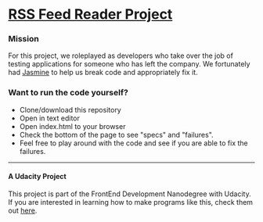 # [RSS Feed Reader Project](https://blissophist.github.io/feed-reader/)

### Mission
For this project, we roleplayed as developers who take over the job of testing applications for someone who has left the company. We fortunately had [Jasmine](http://jasmine.github.io/) to help us break code and appropriately fix it.

### Want to run the code yourself?
* Clone/download this repository
* Open in text editor
* Open index.html to your browser
* Check the bottom of the page to see "specs" and "failures".
* Feel free to play around with the code and see if you are able to fix the failures.

---

#### A Udacity Project

This project is part of the FrontEnd Development Nanodegree with Udacity. If you are interested in learning how to make programs like this, check them out [here](https://www.udacity.com/course/front-end-web-developer-nanodegree--nd001).
